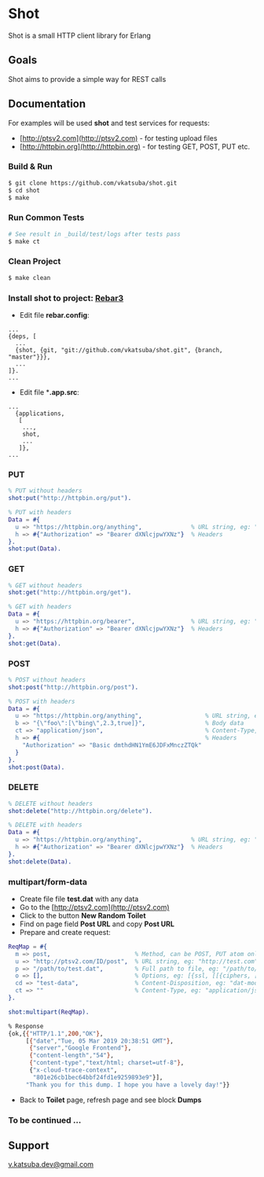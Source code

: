 # Shot
Shot is a small HTTP client library for Erlang

## Goals
Shot aims to provide a simple way for REST calls

## Documentation
For examples will be used **shot** and test services for requests:
* [http://ptsv2.com](http://ptsv2.com) - for testing upload files
* [http://httpbin.org](http://httpbin.org) - for testing GET, POST, PUT etc.

### Build & Run
```sh
$ git clone https://github.com/vkatsuba/shot.git
$ cd shot
$ make
```
### Run Common Tests
```sh
# See result in _build/test/logs after tests pass
$ make ct
```
### Clean Project
```sh
$ make clean
```
### Install shot to project: [Rebar3](https://www.rebar3.org/)
* Edit file **rebar.config**:
```
...
{deps, [
  ...
  {shot, {git, "git://github.com/vkatsuba/shot.git", {branch, "master"}}},
  ...
]}.
...
```
* Edit file ***.app.src**:
```
...
  {applications,
   [
    ...,
    shot,
    ...
   ]},
...
```
### PUT
```erlang
% PUT without headers
shot:put("http://httpbin.org/put").
```
```erlang
% PUT with headers
Data = #{
  u => "https://httpbin.org/anything",              % URL string, eg: "http://test.com"
  h => #{"Authorization" => "Bearer dXNlcjpwYXNz"}  % Headers
}.
shot:put(Data).
```
### GET
```erlang
% GET without headers
shot:get("http://httpbin.org/get").
```
```erlang
% GET with headers
Data = #{
  u => "https://httpbin.org/bearer",                % URL string, eg: "http://test.com"
  h => #{"Authorization" => "Bearer dXNlcjpwYXNz"}  % Headers
}.
shot:get(Data).
```
### POST
```erlang
% POST without headers
shot:post("http://httpbin.org/post").
```
```erlang
% POST with headers
Data = #{
  u => "https://httpbin.org/anything",                  % URL string, eg: "http://test.com"
  b => "{\"foo\":[\"bing\",2.3,true]}",                 % Body data
  ct => "application/json",                             % Content-Type, eg: "application/json"
  h => #{                                               % Headers
    "Authorization" => "Basic dmthdHN1YmE6JDFxMnczZTQk"
  }
}.
shot:post(Data).
```
### DELETE
```erlang
% DELETE without headers
shot:delete("http://httpbin.org/delete").
```
```erlang
% DELETE with headers
Data = #{
  u => "https://httpbin.org/anything",              % URL string, eg: "http://test.com"
  h => #{"Authorization" => "Bearer dXNlcjpwYXNz"}  % Headers
}.
shot:delete(Data).
```
### multipart/form-data
* Create file file **test.dat** with any data
* Go to the [http://ptsv2.com](http://ptsv2.com)
* Click to the button **New Random Toilet**
* Find on page field **Post URL** and copy **Post URL**
* Prepare and create request:
```erlang
ReqMap = #{
  m => post,                        % Method, can be POST, PUT atom only, eg: post, put
  u => "http://ptsv2.com/ID/post",  % URL string, eg: "http://test.com"
  p => "/path/to/test.dat",         % Full path to file, eg: "/path/to/file.dat"
  o => [],                          % Options, eg: [{ssl, [[{ciphers, [{rsa, aes_128_cbc, sha}]}]]}]
  cd => "test-data",                % Content-Disposition, eg: "dat-model"
  ct => ""                          % Content-Type, eg: "application/json"
}.

shot:multipart(ReqMap).
```
```sh
% Response
{ok,{{"HTTP/1.1",200,"OK"},
     [{"date","Tue, 05 Mar 2019 20:38:51 GMT"},
      {"server","Google Frontend"},
      {"content-length","54"},
      {"content-type","text/html; charset=utf-8"},
      {"x-cloud-trace-context",
       "801e26cb1bec64bbf24fd1e9259893e9"}],
     "Thank you for this dump. I hope you have a lovely day!"}}
```
* Back to **Toilet** page, refresh page and see block **Dumps**

### To be continued ...

## Support
v.katsuba.dev@gmail.com
